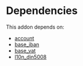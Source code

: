 # Dependencies

This addon depends on:

- [account](https://github.com/bringout/oca-ocb-accounting/tree/1c86482d8238e19ed78579629f21cd46d51a058e/odoo-bringout-oca-ocb-account)
- [base_iban](https://github.com/bringout/oca-ocb-core/tree/680f309d65868a57afe7e3be0f9905cc2a7043fb/odoo-bringout-oca-ocb-base_iban)
- [base_vat](https://github.com/bringout/oca-ocb-core/tree/680f309d65868a57afe7e3be0f9905cc2a7043fb/odoo-bringout-oca-ocb-base_vat)
- [l10n_din5008](https://github.com/bringout/oca-ocb-l10n_asia-pacific/tree/efdea80ab89e6fd2dde7037541c6b7598c085136/odoo-bringout-oca-ocb-l10n_din5008)
